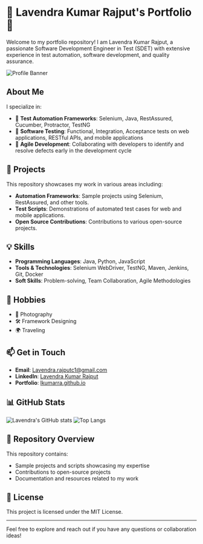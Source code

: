 # 🌟 Lavendra Kumar Rajput's Portfolio 🌟

Welcome to my portfolio repository! I am Lavendra Kumar Rajput, a passionate Software Development Engineer in Test (SDET) with extensive experience in test automation, software development, and quality assurance.

![Profile Banner](https://via.placeholder.com/1200x400.png?text=Lavendra+Kumar+Rajput)

## About Me

I specialize in:
- 🧪 **Test Automation Frameworks**: Selenium, Java, RestAssured, Cucumber, Protractor, TestNG
- 🧩 **Software Testing**: Functional, Integration, Acceptance tests on web applications, RESTful APIs, and mobile applications
- 🤝 **Agile Development**: Collaborating with developers to identify and resolve defects early in the development cycle

## 🚀 Projects

This repository showcases my work in various areas including:
- **Automation Frameworks**: Sample projects using Selenium, RestAssured, and other tools.
- **Test Scripts**: Demonstrations of automated test cases for web and mobile applications.
- **Open Source Contributions**: Contributions to various open-source projects.

## 💡 Skills

- **Programming Languages**: Java, Python, JavaScript
- **Tools & Technologies**: Selenium WebDriver, TestNG, Maven, Jenkins, Git, Docker
- **Soft Skills**: Problem-solving, Team Collaboration, Agile Methodologies

## 🎨 Hobbies

- 📸 Photography
- 🛠️ Framework Designing
- 🌍 Traveling

## 📫 Get in Touch

- **Email**: [Lavendra.rajputc1@gmail.com](mailto:Lavendra.rajputc1@gmail.com)
- **LinkedIn**: [Lavendra Kumar Rajput](https://linkedin.com/in/lavendra-kumar-rajput-112ab2106)
- **Portfolio**: [lkumarra.github.io](https://lkumarra.github.io)

## 📊 GitHub Stats

![Lavendra's GitHub stats](https://github-readme-stats.vercel.app/api?username=lkumarra&show_icons=true&theme=radical)
![Top Langs](https://github-readme-stats.vercel.app/api/top-langs/?username=lkumarra&layout=compact&theme=radical)

## 📂 Repository Overview

This repository contains:
- Sample projects and scripts showcasing my expertise
- Contributions to open-source projects
- Documentation and resources related to my work

## 📜 License

This project is licensed under the MIT License.

---

Feel free to explore and reach out if you have any questions or collaboration ideas!
